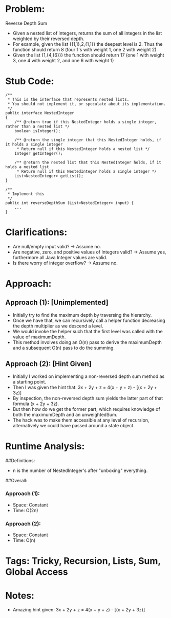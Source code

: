 # Problem:
  Reverse Depth Sum
  
 - Given a nested list of integers, returns the sum of all integers in the list weighted by their reversed depth.
 - For example, given the list {{1,1},2,{1,1}} the deepest level is 2. Thus the function should return 8 (four 1's with weight 1, one 2 with weight 2)
 - Given the list {1,{4,{6}}} the function should return 17 (one 1 with weight 3, one 4 with weight 2, and one 6 with weight 1)
 
# Stub Code:
```
/**
 * This is the interface that represents nested lists.
 * You should not implement it, or speculate about its implementation.
 */
public interface NestedInteger
{
    /** @return true if this NestedInteger holds a single integer, rather than a nested list */
    boolean isInteger();
 
    /** @return the single integer that this NestedInteger holds, if it holds a single integer
     * Return null if this NestedInteger holds a nested list */
    Integer getInteger();
 
    /** @return the nested list that this NestedInteger holds, if it holds a nested list
     * Return null if this NestedInteger holds a single integer */
    List<NestedInteger> getList();
}

/**
 * Implement this
 */
public int reverseDepthSum (List<NestedInteger> input) {
    ...
}
```
  
# Clarifications:
  - Are null/empty input valid? -> Assume no.
  - Are negative, zero, and positive values of Integers valid? -> Assume yes, furthermore all Java Integer values are valid.
  - Is there worry of integer overflow? -> Assume no.

# Approach:
## Approach (1): [Unimplemented]
  - Initially try to find the maximum depth by traversing the hierarchy.
  - Once we have that, we can recursively call a helper function decreasing the depth multiplier as we descend a level.
  - We would invoke the helper such that the first level was called with the value of maximumDepth.
  - This method involves doing an O(n) pass to derive the maximumDepth and a subsequent O(n) pass to do the summing.
  
## Approach (2): [Hint Given]
  - Initially I worked on implementing a non-reversed depth sum method as a starting point.
  - Then I was given the hint that: 3x + 2y + z = 4(x + y + z) - [(x + 2y + 3z)]
  - By inspection, the non-reversed depth sum yields the latter part of that formula (x + 2y + 3z).
  - But then how do we get the former part, which requires knowledge of both the maximumDepth and an unweightedSum.
  - The hack was to make them accessible at any level of recursion, alternatively we could have passed around a state object.

# Runtime Analysis:
##Definitions:
  - n is the number of NestedInteger's after "unboxing" everything.

##Overall:
### Approach (1):
  - Space: Constant
  - Time: O(2n)
  
### Approach (2):
  - Space: Constant
  - Time: O(n)

# Tags: Tricky, Recursion, Lists, Sum, Global Access

# Notes:
  - Amazing hint given: 3x + 2y + z = 4(x + y + z) - [(x + 2y + 3z)]
  
